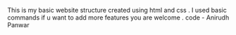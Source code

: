 This is my basic website structure created using html and css .
I used basic commands if u want to add more features you are welcome .
code - Anirudh Panwar 
